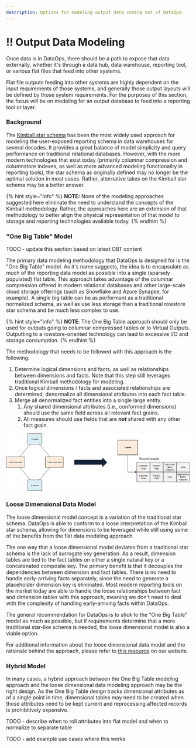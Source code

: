 ```yaml
---
description: Options for modeling output data coming out of DataOps.
---
```


# !! Output Data Modeling

Once data is in DataOps, there should be a path to expose that data externally, whether it's through a data hub, data warehouse, reporting tool, or various flat files that feed into other systems.

Flat file outputs feeding into other systems are highly dependent on the input requirements of those systems, and generally those output layouts will be defined by those system requirements.  For the purposes of this section, the focus will be on modeling for an output database to feed into a reporting tool or layer.

### Background

The [Kimball star schema](https://www.kimballgroup.com/data-warehouse-business-intelligence-resources/kimball-techniques/dimensional-modeling-techniques/) has been the most widely used approach for modeling the user-exposed reporting schema in data warehouses for several decades.  It provides a great balance of model simplicity and query performance on traditional relational databases.  However, with the more modern technologies that exist today \(primarily columnar compression and columnstore indexes, as well as more advanced modeling functionality in reporting tools\), the star schema as originally defined may no longer be the optimal solution in most cases.  Rather, alternative takes on the Kimball star schema may be a better answer.

{% hint style="info" %}
**NOTE:**  None of the modeling approaches suggested here eliminate the need to understand the concepts of the Kimball methodology.  Rather, the approaches here are an extension of that methodology to better align the physical representation of that model to storage and reporting technologies available today.
{% endhint %}

### "One Big Table" Model

TODO - update this section based on latest OBT content

The primary data modeling methodology that DataOps is designed for is the "One Big Table" model.  As it's name suggests, the idea is to encapsulate as much of the reporting data model as possible into a single \(sparsely populated\) flat table.  This approach takes advantage of the columnar compression offered in modern relational databases and other large-scale cloud storage offerings \(such as Snowflake and Azure Synapse, for example\).  A single big table can be as performant as a traditional normalized schema, as well as use less storage than a traditional rowstore star schema and be much less complex to use.

{% hint style="info" %}
**NOTE**:  The One Big Table approach should only be used for outputs going to columnar compressed tables or to Virtual Outputs.  Outputting to a rowstore-oriented technology can lead to excessive I/O and storage consumption.
{% endhint %}

The methodology that needs to be followed with this approach is the following:

1. Determine logical dimensions and facts, as well as relationships between dimensions and facts.  Note that this step still leverages traditional Kimball methodology for modeling.
2. Once logical dimensions / facts and associated relationships are determined, denormalize all dimensional attributes into each fact table.
3. Merge all denormalized fact entities into a single large entity.
   1. Any shared dimensional attributes \(i.e., conformed dimensions\) should use the same field across all relevant fact grains.
   2. All measures should use fields that are _**not**_ shared with any other fact grain.

![An example of a star schema collapsed into One Big Table.](../.gitbook/assets/image%20%28259%29.png)

### 

### Loose Dimensional Data Model

The loose dimensional model concept is a variation of the traditional star schema.  DataOps is able to conform to a loose interpretation of the Kimball star schema, allowing for dimensions to be leveraged while still using some of the benefits from the flat data modeling approach.

The one way that a loose dimensional model deviates from a traditional star schema is the lack of surrogate key generation.  As a result, dimension tables are tied to the fact tables on either a single natural key or a concatenated composite key.  The primary benefit is that it decouples the dependencies between dimension and fact tables.  There is no need to handle early-arriving facts separately, since the need to generate a placeholder dimension key is eliminated.  Most modern reporting tools on the market today are able to handle the loose relationships between fact and dimension tables with this approach, meaning we don't need to deal with the complexity of handling early-arriving facts within DataOps.

The general recommendation for DataOps is to stick to the "One Big Table" model as much as possible, but if requirements determine that a more traditional star-like schema is needed, the loose dimensional model is also a viable option.

For additional information about the loose dimensional data model and the rationale behind the approach, please refer to [this resource](https://www.westmonroepartners.com/perspectives/resource/data-modeling-approach-leverage-analytics-reporting) on our website.

### Hybrid Model

In many cases, a hybrid approach between the One Big Table modeling approach and the loose dimensional data modeling approach may be the right design.  As the One Big Table design tracks dimensional attributes as of a single point in time, dimensional tables may need to be created when those attributes need to be kept current and reprocessing affected records is prohibitively expensive.

TODO - describe when to roll attributes into flat model and when to normalize to separate table

TODO - add example use cases where this works

